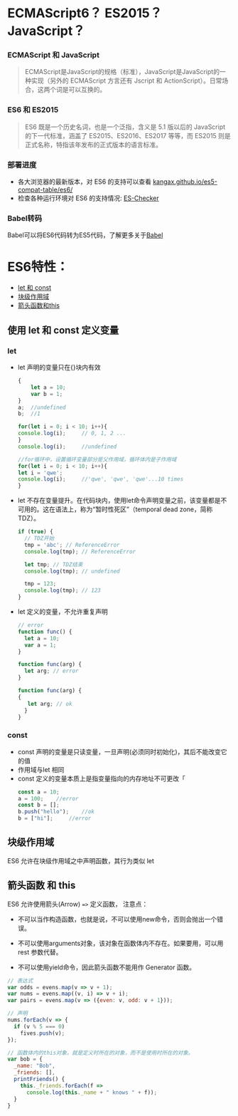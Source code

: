 # ECMAScript6？ ES2015？ JavaScript？
### ECMAScript 和 JavaScript
> ECMAScript是JavaScript的规格（标准），JavaScript是JavaScript的一种实现（另外的 ECMAScript 方言还有 Jscript 和 ActionScript）。日常场合，这两个词是可以互换的。
### ES6 和 ES2015
> ES6 既是一个历史名词，也是一个泛指，含义是 5.1 版以后的 JavaScript 的下一代标准，涵盖了 ES2015、ES2016、ES2017 等等，而 ES2015 则是正式名称，特指该年发布的正式版本的语言标准。
### 部署进度
- 各大浏览器的最新版本，对 ES6 的支持可以查看 [kangax.github.io/es5-compat-table/es6/](https://kangax.github.io/es5-compat-table/es6/)
- 检查各种运行环境对 ES6 的支持情况: [ES-Checker](http://ruanyf.github.io/es-checker/)
### Babel转码
Babel可以将ES6代码转为ES5代码，了解更多关于[Babel](https://babeljs.io/)

# ES6特性：
- [let 和 const]()
- [块级作用域]()
- [箭头函数和this]()
## 使用 let 和 const 定义变量
### let
- let 声明的变量只在{}块内有效
	```javascript
	{
		let a = 10;
		var b = 1;
	}
	a;	//undefined
	b;	//1

	for(let i = 0; i < 10; i++){
	console.log(i);		// 0, 1, 2 ...
	}
	console.log(i);		//undefined

	//for循环中，设置循环变量部分是父作用域，循环体内是子作用域
	for(let i = 0; i < 10; i++){
	let i = 'qwe';
	console.log(i);		//'qwe', 'qwe', 'qwe'...10 times
	}
	```
- let 不存在变量提升。在代码块内，使用let命令声明变量之前，该变量都是不可用的。这在语法上，称为“暂时性死区”（temporal dead zone，简称 TDZ）。
	```javascript
	if (true) {
	  // TDZ开始
	  tmp = 'abc'; // ReferenceError
	  console.log(tmp); // ReferenceError

	  let tmp; // TDZ结束
	  console.log(tmp); // undefined

	  tmp = 123;
	  console.log(tmp); // 123
	}
	
	```
- let 定义的变量，不允许重复声明
	```javascript
	// error
	function func() {
	  let a = 10;
	  var a = 1;
	}

	function func(arg) {
	  let arg; // error
	}

	function func(arg) {
  	{
 	   let arg; // ok
	  }
	}
	```
### const
- const 声明的变量是只读变量，一旦声明(必须同时初始化)，其后不能改变它的值
- 作用域与let 相同
- const 定义的变量本质上是指变量指向的内存地址不可更改「
	```javascript
	const a = 10;
	a = 100;	//error
	const b = [];
	b.push("hello");	//ok
	b = ["hi"];		//error
	```
## 块级作用域
ES6 允许在块级作用域之中声明函数，其行为类似 let

## 箭头函数 和 this
ES6 允许使用箭头(Arrow) `=>` 定义函数，
注意点：
- 不可以当作构造函数，也就是说，不可以使用new命令，否则会抛出一个错误。

- 不可以使用arguments对象，该对象在函数体内不存在。如果要用，可以用 rest 参数代替。

- 不可以使用yield命令，因此箭头函数不能用作 Generator 函数。

```javascript
// 表达式
var odds = evens.map(v => v + 1);
var nums = evens.map((v, i) => v + i);
var pairs = evens.map(v => ({even: v, odd: v + 1}));

// 声明
nums.forEach(v => {
  if (v % 5 === 0)
    fives.push(v);
});

// 函数体内的this对象，就是定义时所在的对象，而不是使用时所在的对象。
var bob = {
  _name: "Bob",
  _friends: [],
  printFriends() {
    this._friends.forEach(f =>
      console.log(this._name + " knows " + f));
  }
}
```
